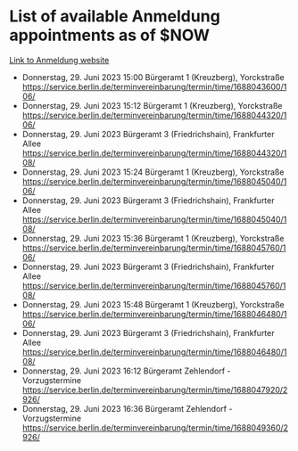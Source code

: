 # List of available Anmeldung appointments as of $NOW
[Link to Anmeldung website](https://service.berlin.de/terminvereinbarung/termin/tag.php?termin=1&anliegen[]=120686&dienstleisterlist=122210,122217,327316,122219,327312,122227,327314,122231,327346,122243,327348,122254,122252,329742,122260,329745,122262,329748,122271,327278,122273,327274,122277,327276,330436,122280,327294,122282,327290,122284,327292,122291,327270,122285,327266,122286,327264,122296,327268,150230,329760,122297,327286,122294,327284,122312,329763,122314,329775,122304,327330,122311,327334,122309,327332,317869,122281,327352,122279,329772,122283,122276,327324,122274,327326,122267,329766,122246,327318,122251,327320,122257,327322,122208,327298,122226,327300&herkunft=http%3A%2F%2Fservice.berlin.de%2Fdienstleistung%2F120686%2F)
- Donnerstag, 29. Juni 2023 15:00 Bürgeramt 1 (Kreuzberg), Yorckstraße https://service.berlin.de/terminvereinbarung/termin/time/1688043600/106/
- Donnerstag, 29. Juni 2023 15:12 Bürgeramt 1 (Kreuzberg), Yorckstraße https://service.berlin.de/terminvereinbarung/termin/time/1688044320/106/
- Donnerstag, 29. Juni 2023  Bürgeramt 3 (Friedrichshain), Frankfurter Allee https://service.berlin.de/terminvereinbarung/termin/time/1688044320/108/
- Donnerstag, 29. Juni 2023 15:24 Bürgeramt 1 (Kreuzberg), Yorckstraße https://service.berlin.de/terminvereinbarung/termin/time/1688045040/106/
- Donnerstag, 29. Juni 2023  Bürgeramt 3 (Friedrichshain), Frankfurter Allee https://service.berlin.de/terminvereinbarung/termin/time/1688045040/108/
- Donnerstag, 29. Juni 2023 15:36 Bürgeramt 1 (Kreuzberg), Yorckstraße https://service.berlin.de/terminvereinbarung/termin/time/1688045760/106/
- Donnerstag, 29. Juni 2023  Bürgeramt 3 (Friedrichshain), Frankfurter Allee https://service.berlin.de/terminvereinbarung/termin/time/1688045760/108/
- Donnerstag, 29. Juni 2023 15:48 Bürgeramt 1 (Kreuzberg), Yorckstraße https://service.berlin.de/terminvereinbarung/termin/time/1688046480/106/
- Donnerstag, 29. Juni 2023  Bürgeramt 3 (Friedrichshain), Frankfurter Allee https://service.berlin.de/terminvereinbarung/termin/time/1688046480/108/
- Donnerstag, 29. Juni 2023 16:12 Bürgeramt Zehlendorf - Vorzugstermine https://service.berlin.de/terminvereinbarung/termin/time/1688047920/2926/
- Donnerstag, 29. Juni 2023 16:36 Bürgeramt Zehlendorf - Vorzugstermine https://service.berlin.de/terminvereinbarung/termin/time/1688049360/2926/
